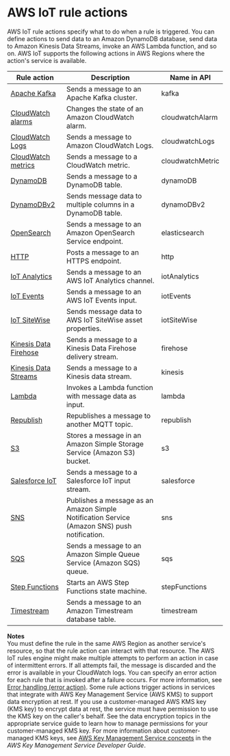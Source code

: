 # AWS IoT rule actions<a name="iot-rule-actions"></a>

AWS IoT rule actions specify what to do when a rule is triggered\. You can define actions to send data to an Amazon DynamoDB database, send data to Amazon Kinesis Data Streams, invoke an AWS Lambda function, and so on\. AWS IoT supports the following actions in AWS Regions where the action's service is available\.


| Rule action | Description | Name in API | 
| --- | --- | --- | 
| [Apache Kafka](apache-kafka-rule-action.md) | Sends a message to an Apache Kafka cluster\. | kafka | 
| [CloudWatch alarms](cloudwatch-alarms-rule-action.md) | Changes the state of an Amazon CloudWatch alarm\. | cloudwatchAlarm | 
| [CloudWatch Logs](cloudwatch-logs-rule-action.md) | Sends a message to Amazon CloudWatch Logs\. | cloudwatchLogs | 
| [CloudWatch metrics](cloudwatch-metrics-rule-action.md) | Sends a message to a CloudWatch metric\. | cloudwatchMetric | 
| [DynamoDB](dynamodb-rule-action.md) | Sends a message to a DynamoDB table\. | dynamoDB | 
| [DynamoDBv2](dynamodb-v2-rule-action.md) | Sends message data to multiple columns in a DynamoDB table\. | dynamoDBv2 | 
| [OpenSearch](elasticsearch-rule-action.md) | Sends a message to an Amazon OpenSearch Service endpoint\. | elasticsearch | 
| [HTTP](https-rule-action.md) | Posts a message to an HTTPS endpoint\. | http | 
| [IoT Analytics](iotanalytics-rule-action.md) | Sends a message to an AWS IoT Analytics channel\. | iotAnalytics | 
| [IoT Events](iotevents-rule-action.md) | Sends a message to an AWS IoT Events input\. | iotEvents | 
| [IoT SiteWise](iotsitewise-rule-action.md) | Sends message data to AWS IoT SiteWise asset properties\. | iotSiteWise | 
| [Kinesis Data Firehose](kinesis-firehose-rule-action.md) | Sends a message to a Kinesis Data Firehose delivery stream\. | firehose | 
| [Kinesis Data Streams](kinesis-rule-action.md) | Sends a message to a Kinesis data stream\. | kinesis | 
| [Lambda](lambda-rule-action.md) | Invokes a Lambda function with message data as input\. | lambda | 
| [Republish](republish-rule-action.md) | Republishes a message to another MQTT topic\. | republish | 
| [S3](s3-rule-action.md) | Stores a message in an Amazon Simple Storage Service \(Amazon S3\) bucket\. | s3 | 
| [Salesforce IoT](salesforce-iot-rule-action.md) | Sends a message to a Salesforce IoT input stream\. | salesforce | 
| [SNS](sns-rule-action.md) | Publishes a message as an Amazon Simple Notification Service \(Amazon SNS\) push notification\. | sns | 
| [SQS](sqs-rule-action.md) | Sends a message to an Amazon Simple Queue Service \(Amazon SQS\) queue\. | sqs | 
| [Step Functions](stepfunctions-rule-action.md) | Starts an AWS Step Functions state machine\. | stepFunctions | 
| [Timestream](timestream-rule-action.md) | Sends a message to an Amazon Timestream database table\. | timestream | 

**Notes**  
You must define the rule in the same AWS Region as another service's resource, so that the rule action can interact with that resource\.
The AWS IoT rules engine might make multiple attempts to perform an action in case of intermittent errors\. If all attempts fail, the message is discarded and the error is available in your CloudWatch logs\. You can specify an error action for each rule that is invoked after a failure occurs\. For more information, see [Error handling \(error action\)](rule-error-handling.md)\.
Some rule actions trigger actions in services that integrate with AWS Key Management Service \(AWS KMS\) to support data encryption at rest\. If you use a customer\-managed AWS KMS key \(KMS key\) to encrypt data at rest, the service must have permission to use the KMS key on the caller's behalf\. See the data encryption topics in the appropriate service guide to learn how to manage permissions for your customer\-managed KMS key\. For more information about customer\-managed KMS keys, see [AWS Key Management Service concepts](https://docs.aws.amazon.com/kms/latest/developerguide/concepts.html) in the *AWS Key Management Service Developer Guide*\.
